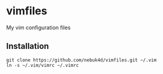 # vimfiles
My vim configuration files

## Installation
  ```
  git clone https://github.com/nebuk4d/vimfiles.git ~/.vim
  ln -s ~/.vim/vimrc ~/.vimrc
  ```
